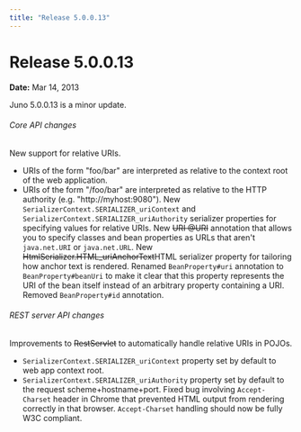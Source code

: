 ```yaml
---
title: "Release 5.0.0.13"
---
```


# Release 5.0.0.13

**Date:** Mar 14, 2013

Juno 5.0.0.13 is a minor update.
###### Core API changes
New support for relative URIs.
- URIs of the form "foo/bar" are interpreted as relative to the context root of the web application.
- URIs of the form "/foo/bar" are interpreted as relative to the HTTP authority (e.g. "http://myhost:9080").
New `SerializerContext.SERIALIZER_uriContext` and `SerializerContext.SERIALIZER_uriAuthority` serializer properties for specifying values for relative URIs.
New ~~URI @URI~~ annotation that allows you to specify classes and bean properties as URLs that aren't `java.net.URI` or `java.net.URL`.
New ~~HtmlSerializer.HTML_uriAnchorText~~HTML serializer property for tailoring how anchor text is rendered.
Renamed `BeanProperty#uri` annotation to `BeanProperty#beanUri` to make it clear that this property represents the URI of the bean itself instead of an arbitrary property containing a URI.
Removed `BeanProperty#id` annotation.
###### REST server API changes
Improvements to ~~RestServlet~~ to automatically handle relative URIs in POJOs.
- `SerializerContext.SERIALIZER_uriContext` property set by default to web app context root.
- `SerializerContext.SERIALIZER_uriAuthority` property set by default to the request scheme+hostname+port.
Fixed bug involving `Accept-Charset` header in Chrome that prevented HTML output from rendering correctly in that browser.
`Accept-Charset` handling should now be fully W3C compliant.